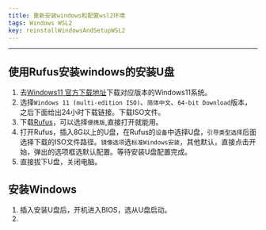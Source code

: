 ```yaml
---
title: 重新安装windows和配置wsl2环境
tags: Windows WSL2
key: reinstallWindowsAndSetupWSL2
---
```


****************************************

## 使用Rufus安装windows的安装U盘

 1. 去[Windows11 官方下载地址](https://www.microsoft.com/zh-cn/software-download/windows11)下载对应版本的Windows11系统。
 2. 选择```Windows 11 (multi-edition ISO)```、```简体中文```、```64-bit Download```版本，之后下面给出24小时下载链接。下载ISO文件。
 3. 下载[Rufus](https://rufus.ie/zh/)，可以选择```便携版```,直接打开就能用。
 4. 打开Rufus，插入8G以上的U盘，在Rufus的```设备```中选择U盘，```引导类型选择```后面选择下载的ISO文件路径。```镜像选项```选```标准Windows安装```，其他默认，直接点击开始，弹出的选项框选默认配置。等待安装U盘配置完成。
 5. 直接拔下U盘，关闭电脑。

## 安装Windows

  1. 插入安装U盘后，开机进入BIOS，选从U盘启动。
  2. 
